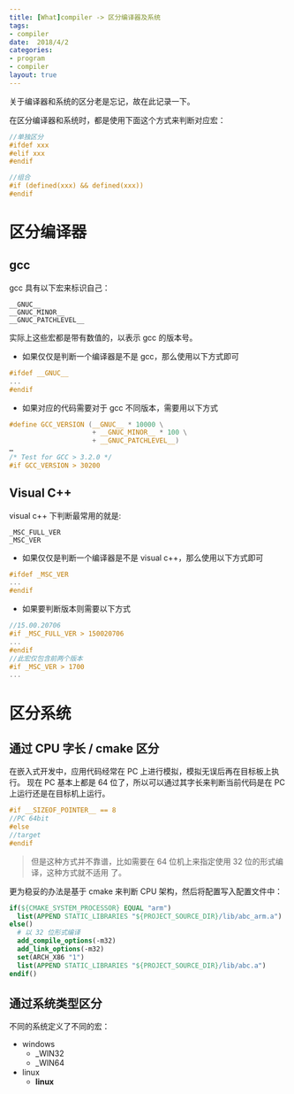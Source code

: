 ```yaml
---
title: [What]compiler -> 区分编译器及系统
tags: 
- compiler
date:  2018/4/2
categories: 
- program
- compiler
layout: true
---
```


关于编译器和系统的区分老是忘记，故在此记录一下。

<!--more-->

在区分编译器和系统时，都是使用下面这个方式来判断对应宏：
``` c
//单独区分
#ifdef xxx
#elif xxx
#endif

//组合
#if (defined(xxx) && defined(xxx))
#endif
```
# 区分编译器
## gcc
gcc 具有以下宏来标识自己：
```shell
__GNUC__
__GNUC_MINOR__
__GNUC_PATCHLEVEL__
```
实际上这些宏都是带有数值的，以表示 gcc 的版本号。

- 如果仅仅是判断一个编译器是不是 gcc，那么使用以下方式即可
``` c
#ifdef __GNUC__
...
#endif
```
- 如果对应的代码需要对于 gcc 不同版本，需要用以下方式
``` c
#define GCC_VERSION (__GNUC__ * 10000 \
                     + __GNUC_MINOR__ * 100 \
                     + __GNUC_PATCHLEVEL__)
…
/* Test for GCC > 3.2.0 */
#if GCC_VERSION > 30200
```
## Visual C++
visual c++ 下判断最常用的就是:
```shell
_MSC_FULL_VER
_MSC_VER 
```
- 如果仅仅是判断一个编译器是不是 visual c++，那么使用以下方式即可
``` c
#ifdef _MSC_VER
...
#endif
```
- 如果要判断版本则需要以下方式
``` c
//15.00.20706
#if _MSC_FULL_VER > 150020706
...
#endif
//此宏仅包含前两个版本
#if _MSC_VER > 1700
...
```
# 区分系统
## 通过 CPU 字长 / cmake 区分
在嵌入式开发中，应用代码经常在 PC 上进行模拟，模拟无误后再在目标板上执行。
现在 PC 基本上都是 64 位了，所以可以通过其字长来判断当前代码是在 PC 上运行还是在目标机上运行。

``` c
#if __SIZEOF_POINTER__ == 8
//PC 64bit
#else
//target
#endif
```

> 但是这种方式并不靠谱，比如需要在 64 位机上来指定使用 32 位的形式编译，这种方式就不适用
了。

更为稳妥的办法是基于 cmake 来判断 CPU 架构，然后将配置写入配置文件中：
```cmake
if(${CMAKE_SYSTEM_PROCESSOR} EQUAL "arm")
  list(APPEND STATIC_LIBRARIES "${PROJECT_SOURCE_DIR}/lib/abc_arm.a")
else()
  # 以 32 位形式编译
  add_compile_options(-m32)
  add_link_options(-m32)
  set(ARCH_X86 "1")
  list(APPEND STATIC_LIBRARIES "${PROJECT_SOURCE_DIR}/lib/abc.a")
endif() 
```



## 通过系统类型区分

不同的系统定义了不同的宏：
- windows 
  + _WIN32  
  + _WIN64  
- linux
  + __linux__

